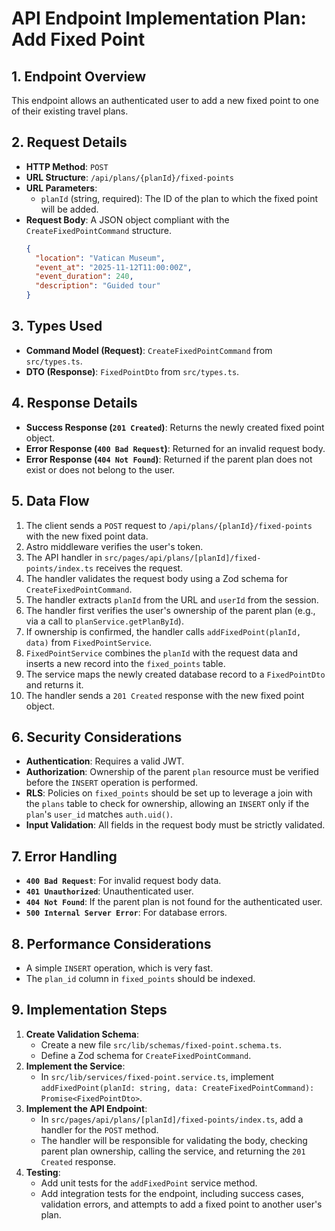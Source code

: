 # API Endpoint Implementation Plan: Add Fixed Point

## 1. Endpoint Overview
This endpoint allows an authenticated user to add a new fixed point to one of their existing travel plans.

## 2. Request Details
- **HTTP Method**: `POST`
- **URL Structure**: `/api/plans/{planId}/fixed-points`
- **URL Parameters**:
  - `planId` (string, required): The ID of the plan to which the fixed point will be added.
- **Request Body**: A JSON object compliant with the `CreateFixedPointCommand` structure.
  ```json
  {
    "location": "Vatican Museum",
    "event_at": "2025-11-12T11:00:00Z",
    "event_duration": 240,
    "description": "Guided tour"
  }
  ```

## 3. Types Used
- **Command Model (Request)**: `CreateFixedPointCommand` from `src/types.ts`.
- **DTO (Response)**: `FixedPointDto` from `src/types.ts`.

## 4. Response Details
- **Success Response (`201 Created`)**: Returns the newly created fixed point object.
- **Error Response (`400 Bad Request`)**: Returned for an invalid request body.
- **Error Response (`404 Not Found`)**: Returned if the parent plan does not exist or does not belong to the user.

## 5. Data Flow
1. The client sends a `POST` request to `/api/plans/{planId}/fixed-points` with the new fixed point data.
2. Astro middleware verifies the user's token.
3. The API handler in `src/pages/api/plans/[planId]/fixed-points/index.ts` receives the request.
4. The handler validates the request body using a Zod schema for `CreateFixedPointCommand`.
5. The handler extracts `planId` from the URL and `userId` from the session.
6. The handler first verifies the user's ownership of the parent plan (e.g., via a call to `planService.getPlanById`).
7. If ownership is confirmed, the handler calls `addFixedPoint(planId, data)` from `FixedPointService`.
8. `FixedPointService` combines the `planId` with the request data and inserts a new record into the `fixed_points` table.
9. The service maps the newly created database record to a `FixedPointDto` and returns it.
10. The handler sends a `201 Created` response with the new fixed point object.

## 6. Security Considerations
- **Authentication**: Requires a valid JWT.
- **Authorization**: Ownership of the parent `plan` resource must be verified before the `INSERT` operation is performed.
- **RLS**: Policies on `fixed_points` should be set up to leverage a join with the `plans` table to check for ownership, allowing an `INSERT` only if the `plan`'s `user_id` matches `auth.uid()`.
- **Input Validation**: All fields in the request body must be strictly validated.

## 7. Error Handling
- **`400 Bad Request`**: For invalid request body data.
- **`401 Unauthorized`**: Unauthenticated user.
- **`404 Not Found`**: If the parent plan is not found for the authenticated user.
- **`500 Internal Server Error`**: For database errors.

## 8. Performance Considerations
- A simple `INSERT` operation, which is very fast.
- The `plan_id` column in `fixed_points` should be indexed.

## 9. Implementation Steps
1. **Create Validation Schema**:
   - Create a new file `src/lib/schemas/fixed-point.schema.ts`.
   - Define a Zod schema for `CreateFixedPointCommand`.
2. **Implement the Service**:
   - In `src/lib/services/fixed-point.service.ts`, implement `addFixedPoint(planId: string, data: CreateFixedPointCommand): Promise<FixedPointDto>`.
3. **Implement the API Endpoint**:
   - In `src/pages/api/plans/[planId]/fixed-points/index.ts`, add a handler for the `POST` method.
   - The handler will be responsible for validating the body, checking parent plan ownership, calling the service, and returning the `201 Created` response.
4. **Testing**:
   - Add unit tests for the `addFixedPoint` service method.
   - Add integration tests for the endpoint, including success cases, validation errors, and attempts to add a fixed point to another user's plan.

